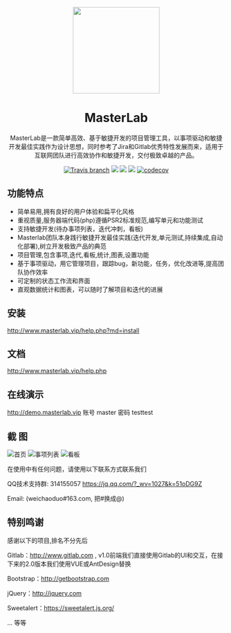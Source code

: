 
<p align="center">
  <a href="http://www.masterlab.vip ">
    <img width="200" src="http://www.masterlab.vip/Images/logo_orange.png">
  </a>
</p>

<h1 align="center">MasterLab </h1>

<div align="center">

MasterLab是一款简单高效、基于敏捷开发的项目管理工具，以事项驱动和敏捷开发最佳实践作为设计思想，同时参考了Jira和Gitlab优秀特性发展而来，适用于互联网团队进行高效协作和敏捷开发，交付极致卓越的产品。

[![Travis branch](https://travis-ci.org/gopeak/masterlab.svg?branch=master)](https://travis-ci.org/gopeak/masterlab)
![](https://img.shields.io/travis/php-v/gopeak/masterlab.svg)
![](https://img.shields.io/github/languages/code-size/gopeak/masterlab.svg)
![](https://img.shields.io/github/commit-activity/y/gopeak/masterlab.svg)
[![codecov](https://codecov.io/gh/gopeak/masterlab/branch/master/graph/badge.svg)](https://codecov.io/gh/gopeak/masterlab)
</div>



## 功能特点
- 简单易用,拥有良好的用户体验和扁平化风格
- 重视质量,服务器端代码(php)遵循PSR2标准规范,编写单元和功能测试
- 支持敏捷开发(待办事项列表，迭代冲刺，看板)
- Masterlab团队本身践行敏捷开发最佳实践(迭代开发,单元测试,持续集成,自动化部署),树立开发极致产品的典范
- 项目管理,包含事项,迭代,看板,统计,图表,设置功能
- 基于事项驱动，用它管理项目，跟踪bug，新功能，任务，优化改进等,提高团队协作效率
- 可定制的状态工作流和界面
- 直观数据统计和图表，可以随时了解项目和迭代的进展 

## **安装**
http://www.masterlab.vip/help.php?md=install

## **文档**
http://www.masterlab.vip/help.php

## **在线演示**

http://demo.masterlab.vip
账号 master 密码 testtest


## 截 图
![首页](http://www.masterlab.vip/fireshot/index2.png "首页")
![事项列表](http://www.masterlab.vip/fireshot/issue.png "事项列表")
![看板](http://www.masterlab.vip/fireshot/kanban.png "看板")


在使用中有任何问题，请使用以下联系方式联系我们


QQ技术支持群: 314155057 https://jq.qq.com/?_wv=1027&k=51oDG9Z

Email: (weichaoduo#163.com, 把#换成@)



## **特别鸣谢**

感谢以下的项目,排名不分先后

Gitlab：http://www.gitlab.com , v1.0前端我们直接使用Gitlab的UI和交互，在接下来的2.0版本我们使用VUE或AntDesign替换 

Bootstrap：http://getbootstrap.com

jQuery：http://jquery.com

Sweetalert：https://sweetalert.js.org/

... 等等





 
